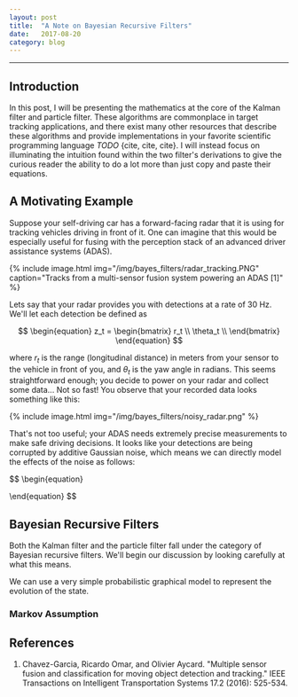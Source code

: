 ```yaml
---
layout: post
title:  "A Note on Bayesian Recursive Filters"
date:   2017-08-20
category: blog
---
```


<script type="text/javascript" async
  src="https://cdn.mathjax.org/mathjax/latest/MathJax.js?config=TeX-MML-AM_CHTML">
</script>

<script type="text/x-mathjax-config">
MathJax.Hub.Config({
  TeX: { equationNumbers: { autoNumber: "AMS" } },
  tex2jax: {inlineMath: [['$','$'], ['\\(','\\)']]}
});
</script>

---

## Introduction 

In this post, I will be presenting the mathematics at the core of the Kalman filter and particle filter. These algorithms are commonplace in target tracking applications, and there exist many other resources that describe these algorithms and provide implementations in your favorite scientific programming language *TODO* {cite, cite, cite}. I will instead focus on illuminating the intuition found within the two filter's derivations to give the curious reader the ability to do a lot more than just copy and paste their equations.

## A Motivating Example

Suppose your self-driving car has a forward-facing radar that it is using for tracking vehicles driving in front of it. One can imagine that this would be especially useful for fusing with the perception stack of an advanced driver assistance systems (ADAS). 

{%
    include image.html
    img="/img/bayes_filters/radar_tracking.PNG"
    caption="Tracks from a multi-sensor fusion system powering an ADAS [1]"
%}

Lets say that your radar provides you with detections at a rate of 30 Hz. We'll let each detection be defined as

$$
\begin{equation}
z_t = \begin{bmatrix}
       r_t \\
       \theta_t \\
       \end{bmatrix}
\end{equation}
$$

where $r_t$ is the range (longitudinal distance) in meters from your sensor to the vehicle in front of you, and $\theta_t$ is the yaw angle in radians. This seems straightforward enough; you decide to power on your radar and collect some data... Not so fast! You observe that your recorded data looks something like this: 

{%
    include image.html
    img="/img/bayes_filters/noisy_radar.png"
%}

That's not too useful; your ADAS needs extremely precise measurements to make safe driving decisions. It looks like your detections are being corrupted by additive Gaussian noise, which means we can directly model the effects of the noise as follows:

$$
\begin{equation}

\end{equation}
$$

## Bayesian Recursive Filters

Both the Kalman filter and the particle filter fall under the category of Bayesian recursive filters. We'll begin our discussion by looking carefully at what this means. 

We can use a very simple probabilistic graphical model to represent the evolution of the state. 

### Markov Assumption

<a name="References"></a>

## References

1. Chavez-Garcia, Ricardo Omar, and Olivier Aycard. "Multiple sensor fusion and classification for moving object detection and tracking." IEEE Transactions on Intelligent Transportation Systems 17.2 (2016): 525-534.





